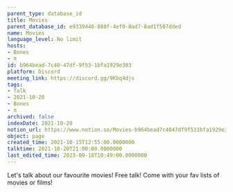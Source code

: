 ```yaml
---
parent_type: database_id
title: Movies
parent_database_id: e9339446-880f-4ef0-8ad7-8ad1f507dded
name: Movies
language_level: No limit
hosts:
- Bones
- π
id: b964bead-7c40-47df-9f53-1bfa1929e303
platform: Discord
meeting_link: https://discord.gg/9Kbq4djs
tags:
- Talk
- 2021-10-20
- Bones
- π
archived: false
indexDate: 2021-10-20
notion_url: https://www.notion.so/Movies-b964bead7c4047df9f531bfa1929e303
object: page
created_time: 2021-10-15T12:55:00.0000000
talktime: 2021-10-20T21:00:00.0000000
last_edited_time: 2023-09-18T10:49:00.0000000
---
```


Let's talk about our favourite movies!
Free talk! Come with your fav lists of movies or films!


